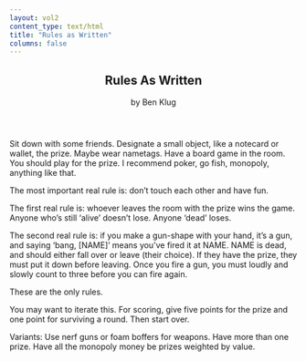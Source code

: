 ```yaml
---
layout: vol2
content_type: text/html
title: "Rules as Written"
columns: false
---
```


<header class="article-header">
  <div class="topline-widget">
    <div class="left"></div>
    <div class="center"></div>
    <div class="right"></div>
  </div>

  <div class="article-title">
    <h2 class="text-uppercase">Rules As Written</h2>
  </div>
  by Ben Klug
</header>

Sit down with some friends. Designate a small object, like a notecard or
wallet, the prize. Maybe wear nametags. Have a board game in the room.
You should play for the prize. I recommend poker, go fish, monopoly,
anything like that.

The most important real rule is: don’t touch each other and have fun.

The first real rule is: whoever leaves the room with the prize wins the
game. Anyone who’s still ‘alive’ doesn’t lose. Anyone ‘dead’ loses.

The second real rule is: if you make a gun-shape with your hand, it’s a
gun, and saying ‘bang, \[NAME\]’ means you’ve fired it at NAME. NAME is
dead, and should either fall over or leave (their choice). If they have
the prize, they must put it down before leaving. Once you fire a gun,
you must loudly and slowly count to three before you can fire again.

These are the only rules.

You may want to iterate this. For scoring, give five points for the
prize and one point for surviving a round. Then start over.

Variants: Use nerf guns or foam boffers for weapons. Have more than one
prize. Have all the monopoly money be prizes weighted by value.
